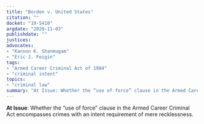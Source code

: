 ```yaml
---
title: "Borden v. United States"
citation: ""
docket: "19-5410"
argdate: "2020-11-03"
publishdate: ""
justices:
advocates:
- "Kannon K. Shanmugam"
- "Eric J. Feigin"
tags:
- "Armed Career Criminal Act of 1984"
- "criminal intent"
topics:
- "criminal law"
summary: "At Issue: Whether the “use of force” clause in the Armed Career Criminal Act encompasses crimes with an intent requirement of mere recklessness."
---
```

**At Issue**: Whether the “use of force” clause in the Armed Career Criminal Act encompasses crimes with an intent requirement of mere recklessness.